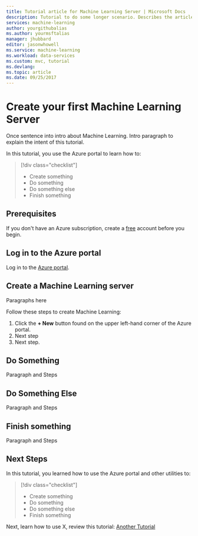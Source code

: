 ```yaml
---
title: Tutorial article for Machine Learning Server | Microsoft Docs
description: Tutorial to do some longer scenario. Describes the article in 115 to 145 characters. Validate to check. Use SEO words here.
services: machine-learning
author: yourgithubalias
ms.author: yourmsftalias
manager: jhubbard
editor: jasonwhowell
ms.service: machine-learning
ms.workload: data-services
ms.custom: mvc, tutorial
ms.devlang: 
ms.topic: article
ms.date: 09/25/2017
---
```


# Create your first Machine Learning Server
Once sentence into intro about Machine Learning. Intro paragraph to explain the intent of this tutorial.

In this tutorial, you use the Azure portal to learn how to:
> [!div class="checklist"]
> * Create something
> * Do something
> * Do something else
> * Finish something 

## Prerequisites
If you don't have an Azure subscription, create a [free](https://azure.microsoft.com/free/) account before you begin.

## Log in to the Azure portal
Log in to the [Azure portal](https://portal.azure.com).

## Create a Machine Learning server
Paragraphs here 

Follow these steps to create Machine Learning:
1. Click the **+ New**  button found on the upper left-hand corner of the Azure portal.
2. Next step
3. Next step.

## Do Something
Paragraph and Steps 

## Do Something Else
Paragraph and Steps 

## Finish something
Paragraph and Steps 

## Next Steps
In this tutorial, you learned how to use the Azure portal and other utilities to:
> [!div class="checklist"]
> * Create something
> * Do something
> * Do something else
> * Finish something 

Next, learn how to use X, review this tutorial: 
[Another Tutorial](doc-template-tutorial.md)